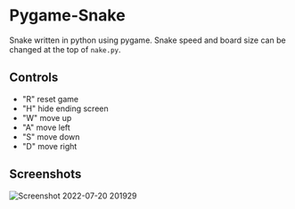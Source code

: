 # Pygame-Snake
Snake written in python using pygame. Snake speed and board size can be changed at the top of `nake.py`.

## Controls
- "R" reset game
- "H" hide ending screen
- "W" move up
- "A" move left
- "S" move down
- "D" move right

## Screenshots
![Screenshot 2022-07-20 201929](https://user-images.githubusercontent.com/91108814/180109923-1191b1b5-71e9-4a78-aa4e-a4b27efafb7b.png)
